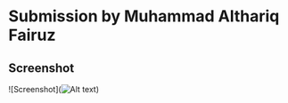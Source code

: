 # Submission by Muhammad Althariq Fairuz

## Screenshot
![Screenshot](![Alt text](../../../../../../../C:/Users/Althariq%20Fairuz/Documents/Tugas%201%20gdsc/Hands-On-Git-Intro/Muhammad%20Althariq%20Fairuz_ITB/Screenshot.png))